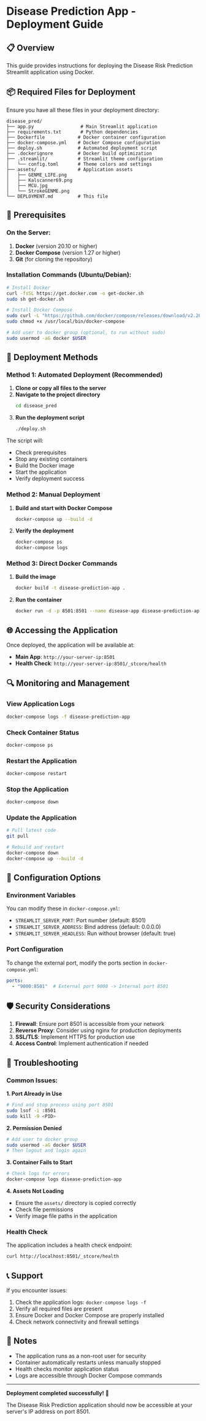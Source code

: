 # Disease Prediction App - Deployment Guide

## 📋 Overview
This guide provides instructions for deploying the Disease Risk Prediction Streamlit application using Docker.

## 📦 Required Files for Deployment

Ensure you have all these files in your deployment directory:

```
disease_pred/
├── app.py                 # Main Streamlit application
├── requirements.txt       # Python dependencies
├── Dockerfile            # Docker container configuration
├── docker-compose.yml    # Docker Compose configuration
├── deploy.sh             # Automated deployment script
├── .dockerignore         # Docker build optimization
├── .streamlit/           # Streamlit theme configuration
│   └── config.toml       # Theme colors and settings
├── assets/               # Application assets
│   ├── GENME_LIFE.png
│   ├── Kalscanner69.png
│   ├── MCU.jpg
│   └── StrokeGENME.png
└── DEPLOYMENT.md         # This file
```

## 🔧 Prerequisites

### On the Server:
1. **Docker** (version 20.10 or higher)
2. **Docker Compose** (version 1.27 or higher)
3. **Git** (for cloning the repository)

### Installation Commands (Ubuntu/Debian):
```bash
# Install Docker
curl -fsSL https://get.docker.com -o get-docker.sh
sudo sh get-docker.sh

# Install Docker Compose
sudo curl -L "https://github.com/docker/compose/releases/download/v2.20.0/docker-compose-$(uname -s)-$(uname -m)" -o /usr/local/bin/docker-compose
sudo chmod +x /usr/local/bin/docker-compose

# Add user to docker group (optional, to run without sudo)
sudo usermod -aG docker $USER
```

## 🚀 Deployment Methods

### Method 1: Automated Deployment (Recommended)

1. **Clone or copy all files to the server**
2. **Navigate to the project directory**
   ```bash
   cd disease_pred
   ```
3. **Run the deployment script**
   ```bash
   ./deploy.sh
   ```

The script will:
- Check prerequisites
- Stop any existing containers
- Build the Docker image
- Start the application
- Verify deployment success

### Method 2: Manual Deployment

1. **Build and start with Docker Compose**
   ```bash
   docker-compose up --build -d
   ```

2. **Verify the deployment**
   ```bash
   docker-compose ps
   docker-compose logs
   ```

### Method 3: Direct Docker Commands

1. **Build the image**
   ```bash
   docker build -t disease-prediction-app .
   ```

2. **Run the container**
   ```bash
   docker run -d -p 8501:8501 --name disease-app disease-prediction-app
   ```

## 🌐 Accessing the Application

Once deployed, the application will be available at:
- **Main App**: `http://your-server-ip:8501`
- **Health Check**: `http://your-server-ip:8501/_stcore/health`

## 🔍 Monitoring and Management

### View Application Logs
```bash
docker-compose logs -f disease-prediction-app
```

### Check Container Status
```bash
docker-compose ps
```

### Restart the Application
```bash
docker-compose restart
```

### Stop the Application
```bash
docker-compose down
```

### Update the Application
```bash
# Pull latest code
git pull

# Rebuild and restart
docker-compose down
docker-compose up --build -d
```

## 🔧 Configuration Options

### Environment Variables
You can modify these in `docker-compose.yml`:

- `STREAMLIT_SERVER_PORT`: Port number (default: 8501)
- `STREAMLIT_SERVER_ADDRESS`: Bind address (default: 0.0.0.0)
- `STREAMLIT_SERVER_HEADLESS`: Run without browser (default: true)

### Port Configuration
To change the external port, modify the ports section in `docker-compose.yml`:
```yaml
ports:
  - "9000:8501"  # External port 9000 -> Internal port 8501
```

## 🛡️ Security Considerations

1. **Firewall**: Ensure port 8501 is accessible from your network
2. **Reverse Proxy**: Consider using nginx for production deployments
3. **SSL/TLS**: Implement HTTPS for production use
4. **Access Control**: Implement authentication if needed

## 🐛 Troubleshooting

### Common Issues:

**1. Port Already in Use**
```bash
# Find and stop process using port 8501
sudo lsof -i :8501
sudo kill -9 <PID>
```

**2. Permission Denied**
```bash
# Add user to docker group
sudo usermod -aG docker $USER
# Then logout and login again
```

**3. Container Fails to Start**
```bash
# Check logs for errors
docker-compose logs disease-prediction-app
```

**4. Assets Not Loading**
- Ensure the `assets/` directory is copied correctly
- Check file permissions
- Verify image file paths in the application

### Health Check
The application includes a health check endpoint:
```bash
curl http://localhost:8501/_stcore/health
```

## 📞 Support

If you encounter issues:
1. Check the application logs: `docker-compose logs -f`
2. Verify all required files are present
3. Ensure Docker and Docker Compose are properly installed
4. Check network connectivity and firewall settings

## 📝 Notes

- The application runs as a non-root user for security
- Container automatically restarts unless manually stopped
- Health checks monitor application status
- Logs are accessible through Docker Compose commands

---

**Deployment completed successfully!** 🎉

The Disease Risk Prediction application should now be accessible at your server's IP address on port 8501.

